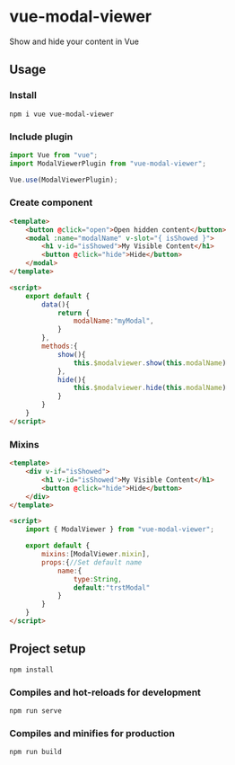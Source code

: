 # vue-modal-viewer
Show and hide your content in Vue

## Usage

### Install
```
npm i vue vue-modal-viewer
```

### Include plugin
```ts
import Vue from "vue";
import ModalViewerPlugin from "vue-modal-viewer";

Vue.use(ModalViewerPlugin);
```

### Create component
```html
<template>
	<button @click="open">Open hidden content</button>
	<modal :name="modalName" v-slot="{ isShowed }">
		<h1 v-id="isShowed">My Visible Content</h1>
		<button @click="hide">Hide</button>
	</modal>
</template>

<script>
	export default {
		data(){
			return {
				modalName:"myModal",
			}
		},
		methods:{
			show(){
				this.$modalviewer.show(this.modalName)
			},
			hide(){
				this.$modalviewer.hide(this.modalName)
			}
		}
	}
</script>
```

### Mixins
```html
<template>
	<div v-if="isShowed">
		<h1 v-id="isShowed">My Visible Content</h1>
		<button @click="hide">Hide</button>
	</div>
</template>

<script>
	import { ModalViewer } from "vue-modal-viewer";

	export default {
		mixins:[ModalViewer.mixin],
		props:{//Set default name
			name:{
				type:String,
				default:"trstModal"
			}
		}
	}
</script>
```

## Project setup
```
npm install
```

### Compiles and hot-reloads for development
```
npm run serve
```

### Compiles and minifies for production
```
npm run build
```
